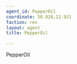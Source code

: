 ```yaml
---
agent_id: PepperOil
coordinate: 50.828,12.921
faction: res
layout: agent
title: PepperOil

---
```


PepperOil